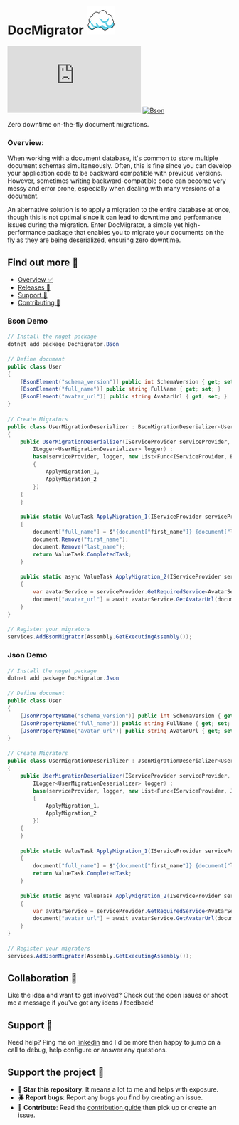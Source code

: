 # DocMigrator ![Logo](/logo.png)
[![Json](https://img.shields.io/nuget/v/DocMigrator.Json?label=Json)](https://www.nuget.org/packages/DocMigrator.Json)
[![Bson](https://img.shields.io/nuget/v/DocMigrator.Bson?label=Bson)](https://www.nuget.org/packages/DocMigrator.Bson)

Zero downtime on-the-fly document migrations.

### Overview:
When working with a document database, it's common to store multiple document schemas simultaneously. Often, this is fine since you can develop your application code to be backward compatible with previous versions. However, sometimes writing backward-compatible code can become very messy and error prone, especially when dealing with many versions of a document.

An alternative solution is to apply a migration to the entire database at once, though this is not optimal since it can lead to downtime and performance issues during the migration. Enter DocMigrator, a simple yet high-performance package that enables you to migrate your documents on the fly as they are being deserialized, ensuring zero downtime.
## Find out more 🤔
  - [Overview ✅](https://timmoth.github.io/DocMigrator/index)
  - [Releases 📒](https://timmoth.github.io/DocMigrator/releases)
  - [Support 🛟](https://timmoth.github.io/DocMigrator/support)
  - [Contributing 🙏](https://timmoth.github.io/DocMigrator/contributing)

### Bson Demo
```csharp
// Install the nuget package
dotnet add package DocMigrator.Bson

// Define document
public class User
{
    [BsonElement("schema_version")] public int SchemaVersion { get; set; }
    [BsonElement("full_name")] public string FullName { get; set; }
    [BsonElement("avatar_url")] public string AvatarUrl { get; set; }
}

// Create Migrators
public class UserMigrationDeserializer : BsonMigrationDeserializer<User>
{
    public UserMigrationDeserializer(IServiceProvider serviceProvider,
        ILogger<UserMigrationDeserializer> logger) :
        base(serviceProvider, logger, new List<Func<IServiceProvider, BsonDocument, ValueTask>>
        {
            ApplyMigration_1,
            ApplyMigration_2
        })
    {
    }

    public static ValueTask ApplyMigration_1(IServiceProvider serviceProvider, BsonDocument document)
    {
        document["full_name"] = $"{document["first_name"]} {document["last_name"]}";
        document.Remove("first_name");
        document.Remove("last_name");
        return ValueTask.CompletedTask;
    }

    public static async ValueTask ApplyMigration_2(IServiceProvider serviceProvider, BsonDocument document)
    {
        var avatarService = serviceProvider.GetRequiredService<AvatarService>();
        document["avatar_url"] = await avatarService.GetAvatarUrl(document["id"]);
    }
}

// Register your migrators
services.AddBsonMigrator(Assembly.GetExecutingAssembly());

```

### Json Demo
```csharp
// Install the nuget package
dotnet add package DocMigrator.Json

// Define document
public class User
{
    [JsonPropertyName("schema_version")] public int SchemaVersion { get; set; }
    [JsonPropertyName("full_name")] public string FullName { get; set; }
    [JsonPropertyName("avatar_url")] public string AvatarUrl { get; set; }
}

// Create Migrators
public class UserMigrationDeserializer : JsonMigrationDeserializer<User>
{
    public UserMigrationDeserializer(IServiceProvider serviceProvider,
        ILogger<UserMigrationDeserializer> logger) :
        base(serviceProvider, logger, new List<Func<IServiceProvider, JsonObject, ValueTask>>
        {
            ApplyMigration_1,
            ApplyMigration_2
        })
    {
    }

    public static ValueTask ApplyMigration_1(IServiceProvider serviceProvider, JsonObject document)
    {
        document["full_name"] = $"{document["first_name"]} {document["last_name"]}";
        return ValueTask.CompletedTask;
    }

    public static async ValueTask ApplyMigration_2(IServiceProvider serviceProvider, JsonObject document)
    {
        var avatarService = serviceProvider.GetRequiredService<AvatarService>();
        document["avatar_url"] = await avatarService.GetAvatarUrl(document["id"]);
    }
}

// Register your migrators
services.AddJsonMigrator(Assembly.GetExecutingAssembly());

```

## Collaboration 🙏
Like the idea and want to get involved? Check out the open issues or shoot me a message if you've got any ideas / feedback!

## Support 🛟
Need help? Ping me on [linkedin](https://www.linkedin.com/in/timmoth/) and I'd be more then happy to jump on a call to debug, help configure or answer any questions.

## Support the project 🤝

- **🌟 Star this repository**: It means a lot to me and helps with exposure.
- **🪲 Report bugs**: Report any bugs you find by creating an issue.
- **📝 Contribute**: Read the [contribution guide](https://timmoth.github.io/DocMigrator/contributing) then pick up or create an issue.
